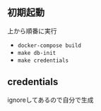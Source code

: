 
## 初期起動

上から順番に実行

- `docker-compose build`
- `make db-init`
- `make credentials`

## credentials

ignoreしてあるので自分で生成

